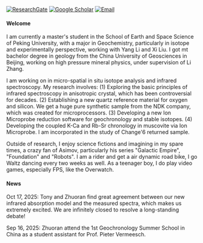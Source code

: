 [![ResearchGate](https://img.shields.io/badge/research_gate-%2300CCBB?style=for-the-badge&logo=researchgate&logoColor=white)](https://www.researchgate.net/profile/Zhuoran-Zhang-21)
[![Google Scholar](https://img.shields.io/badge/Google_Scholar-%234285F4?style=for-the-badge&logo=googlescholar&logoColor=white)](https://scholar.google.com/citations?hl=zh-CN&user=q7HkKf0AAAAJ)
[![Email](https://img.shields.io/badge/-Email-990000?style=for-the-badge&logo=minutemailer&logoColor=white)](mailto:zhuoran.zhang@stu.pku.edu.cn)

#### <strong>Welcome</strong>

I am currently a master's student in the School of Earth and Space Science of Peking University, with a major in Geochemistry, particularly in isotope and experimentally perspective, working with Yang Li and Xi Liu. I got mt bachelor degree in geology from the China University of Geosciences in Beijing, working on high pressure mineral physics, under supervision of Li Zhang.

I am working on in micro-spatial in situ isotope analysis and infrared spectroscopy. My research involves: (1) Exploring the basic principles of infrared spectroscopy in anisotropic crystal, which has been controversial for decades. (2) Establishing a new quartz reference material for oxygen and silicon. We get a huge pure synthetic sample from the NDK company, which was created for microprocessors. (3) Developing a new Ion Microprobe reduction software for geochronology and stable isotopes. (4) Developing the coupled K-Ca and Rb-Sr chronology in muscovite via Ion Microprobe. I am incorporated in the study of Change'6 returned sample.

Outside of research, I enjoy science fictions and imagining in my spare times, a crazy fan of Asimov, particularly his series "Galactic Empire", "Foundation" and "Robots". I am a rider and get a air dynamic road bike, I go Waltz dancing every two weeks as well. As a teenager boy, I do play video games, especially FPS, like the Overwatch.




#### <strong>News</strong>
Oct 17, 2025: Tony and Zhuoran find great agreement between our new infrared absorption model and the measured spectra, which makes us extremely excited. We are infinitely closed to resolve a long-standing debate!

Sep 16, 2025: Zhuoran attend the 1st Geochronology Summer School in China as a student assistant for Prof. Pieter Vermeesch.

<!--#### <strong>Contact</strong> -->
<!--Email: zhuoran.zhang@stu.pku.edu.cn -->

<!--#### #### <strong>Education</strong> -->
<!--#### M.S. in Geochemistry, Peking University, 2024—2027 (expected).\ -->
<!--#### B.S. in Geology, China University of Geosciences, 2020—2024. -->

<!--#### <strong>Research Interests</strong> -->
<!--FTIR Analysis, Ion Microprobe, Statistics. -->


